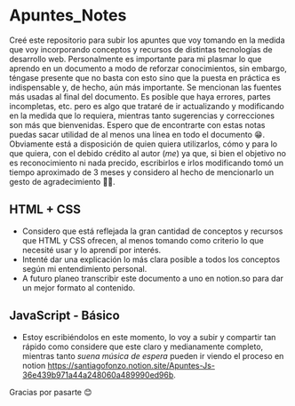 # Apuntes_Notes

Creé este repositorio para subir los apuntes que voy tomando en la medida que voy incorporando conceptos y recursos de distintas tecnologías de desarrollo web. Personalmente es importante para mi plasmar lo que aprendo en un documento a modo de reforzar conocimientos, sin embargo, téngase presente que no basta con esto sino que la puesta en práctica es indispensable y, de hecho, aún más importante. Se mencionan las fuentes más usadas al final del documento. Es posible que haya errores, partes incompletas, etc. pero es algo que trataré de ir actualizando y modificando en la medida que lo requiera, mientras tanto sugerencias y correcciones son más que bienvenidas. 
Espero que de encontrarte con estas notas puedas sacar utilidad de al menos una línea en todo el documento 😁. Obviamente está a disposición de quien quiera utilizarlos, cómo y para lo que quiera, con el debido crédito al autor (*me*) ya que, si bien el objetivo no es reconocimiento ni nada precido, escribirlos e irlos modificando tomó un tiempo aproximado de 3 meses y considero al hecho de mencionarlo un gesto de agradecimiento 🙏🏻.


## HTML + CSS

- Considero que está reflejada la gran cantidad de conceptos y recursos que HTML y CSS ofrecen, al menos tomando como criterio lo que necesité usar y lo aprendí por interés. 
- Intenté dar una explicación lo más clara posible a todos los conceptos según mi entendimiento personal.
- A futuro planeo transcribir este documento a uno en notion.so para dar un mejor formato al contenido.


## JavaScript - Básico

- Estoy escribiéndolos en este momento, lo voy a subir y compartir tan rápido como considere que este claro y medianamente completo, mientras tanto *suena música de espera* pueden ir viendo el proceso en notion https://santiagofonzo.notion.site/Apuntes-Js-36e439b971a44a248060a489990ed96b.

Gracias por pasarte 😊
